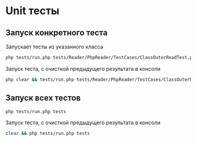 # Unit тесты

## Запуск конкретного теста
Запускает тесты из указанного класса
```bash
php tests/run.php tests/Reader/PhpReader/TestCases/ClassOuterReadTest.php
```
Запуск теста, с очисткой предыдущего результата в консоли
```bash
php clear && tests/run.php tests/Reader/PhpReader/TestCases/ClassOuterReadTest.php
```

## Запуск всех тестов
```bash
php tests/run.php tests
```
Запуск теста, с очисткой предыдущего результата в консоли
```bash
clear && php tests/run.php tests
```
